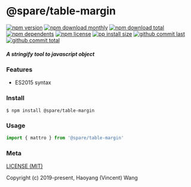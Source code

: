 # @spare/table-margin

[![npm version][badge-npm-version]][url-npm]
[![npm download monthly][badge-npm-download-monthly]][url-npm]
[![npm download total][badge-npm-download-total]][url-npm]
[![npm dependents][badge-npm-dependents]][url-github]
[![npm license][badge-npm-license]][url-npm]
[![pp install size][badge-pp-install-size]][url-pp]
[![github commit last][badge-github-last-commit]][url-github]
[![github commit total][badge-github-commit-count]][url-github]

[//]: <> (Shields)
[badge-npm-version]: https://flat.badgen.net/npm/v/@spare/table-margin
[badge-npm-download-monthly]: https://flat.badgen.net/npm/dm/@spare/table-margin
[badge-npm-download-total]:https://flat.badgen.net/npm/dt/@spare/table-margin
[badge-npm-dependents]: https://flat.badgen.net/npm/dependents/@spare/table-margin
[badge-npm-license]: https://flat.badgen.net/npm/license/@spare/table-margin
[badge-pp-install-size]: https://flat.badgen.net/packagephobia/install/@spare/table-margin
[badge-github-last-commit]: https://flat.badgen.net/github/last-commit/hoyeungw/@spare/table-margin
[badge-github-commit-count]: https://flat.badgen.net/github/commits/hoyeungw/@spare/table-margin

[//]: <> (Link)
[url-npm]: https://npmjs.org/package/@spare/table-margin
[url-pp]: https://packagephobia.now.sh/result?p=@spare/table-margin
[url-github]: https://github.com/hoyeungw/@spare/table-margin

##### A stringify tool to javascript object

### Features

- ES2015 syntax

### Install
```console
$ npm install @spare/table-margin
```

### Usage
```js
import { mattro } from '@spare/table-margin'
```

### Meta
[LICENSE (MIT)](/LICENSE)

Copyright (c) 2019-present, Haoyang (Vincent) Wang
